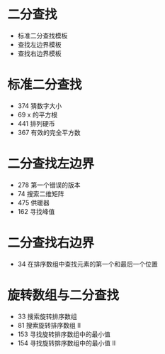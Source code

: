 # 二分查找

- 标准二分查找模板
- 查找左边界模板
- 查找右边界模板

# 标准二分查找

- 374 猜数字大小
- 69 x 的平方根
- 441 排列硬币
- 367 有效的完全平方数

# 二分查找左边界

- 278 第一个错误的版本
- 74 搜索二维矩阵
- 475 供暖器
- 162 寻找峰值

# 二分查找右边界

- 34 在排序数组中查找元素的第一个和最后一个位置

# 旋转数组与二分查找

- 33 搜索旋转排序数组
- 81 搜索旋转排序数组 II
- 153 寻找旋转排序数组中的最小值
- 154 寻找旋转排序数组中的最小值 II